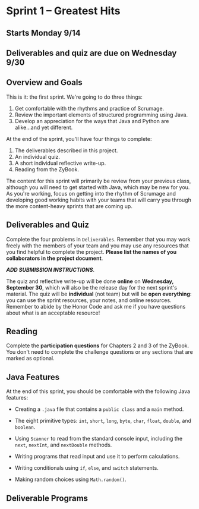 # Sprint 1 &ndash; Greatest Hits

## Starts Monday 9/14
## Deliverables and quiz are due on Wednesday 9/30

## Overview and Goals

This is it: the first sprint. We're going to do three things:

1. Get comfortable with the rhythms and practice of Scrumage.
2. Review the important elements of structured programming using Java.
3. Develop an appreciation for the ways that Java and Python are alike...and yet different.

At the end of the sprint, you'll have four things to complete:

1. The deliverables described in this project.
2. An individual quiz.
3. A short individual reflective write-up.
4. Reading from the ZyBook.

The content for this sprint will primarily be review from your previous class, although you will need to get started with Java, which may be new for you. As you're working,
focus on getting into the rhythm of Scrumage and developing good working habits with your teams that will carry you through the more content-heavy sprints that are coming up.

## Deliverables and Quiz

Complete the four problems in `Deliverables`. Remember that you may work freely with the members of your team and you may use any resources that you find helpful to
complete the project. **Please list the names of you collaborators in the project document**.

***ADD SUBMISSION INSTRUCTIONS***.

The quiz and reflective write-up will be done **online** on **Wednesday, September 30**, which will also be the release day for the next sprint's material. The quiz will be 
**individual** (not team) but will be **open everything**: you can use the sprint resources, your notes, and online resources. Remember to abide by the Honor Code 
and ask me if you have questions about what is an acceptable resource!

## Reading

Complete the **participation questions** for Chapters 2 and 3 of the ZyBook. You don't need to complete the challenge questions or any sections that are marked as optional.

## Java Features

At the end of this sprint, you should be comfortable with the following Java features:

- Creating a `.java` file that contains a `public class` and a `main` method.

- The eight primitive types: `int`, `short`, `long`, `byte`, `char`, `float`, `double`, and `boolean`.

- Using `Scanner` to read from the standard console input, including the `next`, `nextInt`, and `nextDouble` methods.

- Writing programs that read input and use it to perform calculations.

- Writing conditionals using `if`, `else`, and `switch` statements.

- Making random choices using `Math.random()`.


## Deliverable Programs


